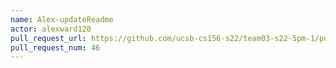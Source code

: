 ```yaml
---
name: Alex-updateReadme
actor: alexward120
pull_request_url: https://github.com/ucsb-cs156-s22/team03-s22-5pm-1/pull/46
pull_request_num: 46
---
```

